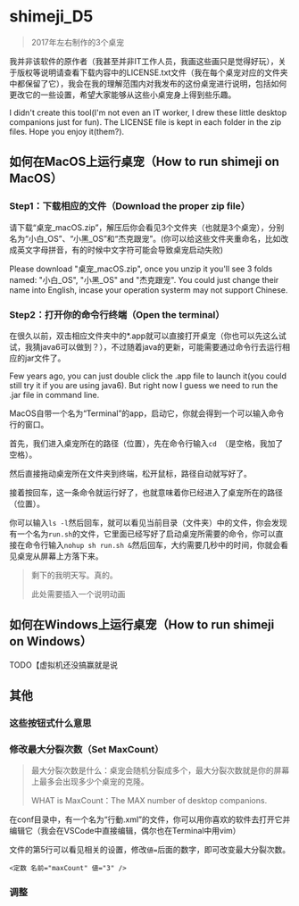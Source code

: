 # shimeji_D5
>2017年左右制作的3个桌宠

我并非该软件的原作者（我甚至并非IT工作人员，我画这些画只是觉得好玩），关于版权等说明请查看下载内容中的LICENSE.txt文件（我在每个桌宠对应的文件夹中都保留了它），我会在我的理解范围内对我发布的这份桌宠进行说明，包括如何更改它的一些设置，希望大家能够从这些小桌宠身上得到些乐趣。

I didn't create this tool(I'm not even an IT worker, I drew these little desktop companions just for fun). The LICENSE file is kept in each folder in the zip files. Hope you enjoy it(them?).

## 如何在MacOS上运行桌宠（How to run shimeji on MacOS）
### Step1：下载相应的文件（Download the proper zip file）
请下载“桌宠_macOS.zip”，解压后你会看见3个文件夹（也就是3个桌宠），分别名为“小白_OS”、“小黑_OS”和“杰克跟宠”。(你可以给这些文件夹重命名，比如改成英文字母拼音，有的时候中文字符可能会导致桌宠启动失败)

Please download "桌宠_macOS.zip", once you unzip it you'll see 3 folds named: "小白_OS", "小黑_OS" and "杰克跟宠". You could just change their name into English, incase your operation systerm may not support Chinese.

### Step2：打开你的命令行终端（Open the terminal）
在很久以前，双击相应文件夹中的*.app就可以直接打开桌宠（你也可以先这么试试，我猜java6可以做到？），不过随着java的更新，可能需要通过命令行去运行相应的jar文件了。

Few years ago, you can just double click the .app file to launch it(you could still try it if you are using java6). But right now I guess we need to run the .jar file in command line.

MacOS自带一个名为“Terminal”的app，启动它，你就会得到一个可以输入命令行的窗口。

首先，我们进入桌宠所在的路径（位置），先在命令行输入`cd `（是空格，我加了空格）。

然后直接拖动桌宠所在文件夹到终端，松开鼠标，路径自动就写好了。

接着按回车，这一条命令就运行好了，也就意味着你已经进入了桌宠所在的路径（位置）。

你可以输入`ls -l`然后回车，就可以看见当前目录（文件夹）中的文件，你会发现有一个名为`run.sh`的文件，它里面已经写好了启动桌宠所需要的命令，你可以直接在命令行输入`nohup sh run.sh &`然后回车，大约需要几秒中的时间，你就会看见桌宠从屏幕上方落下来。

>剩下的我明天写。真的。
>
>此处需要插入一个说明动画

## 如何在Windows上运行桌宠（How to run shimeji on Windows）
TODO【虚拟机还没搞赢就是说

## 其他
### 这些按钮式什么意思
### 修改最大分裂次数（Set MaxCount）

>最大分裂次数是什么：桌宠会随机分裂成多个，最大分裂次数就是你的屏幕上最多会出现多少个桌宠的克隆。
>
>WHAT is MaxCount：The MAX number of desktop companions.

在conf目录中，有一个名为“行動.xml”的文件，你可以用你喜欢的软件去打开它并编辑它（我会在VSCode中直接编辑，偶尔也在Terminal中用vim）

文件的第5行可以看见相关的设置，修改`値=`后面的数字，即可改变最大分裂次数。

`<定数 名前="maxCount" 値="3" />`

### 调整
### 

